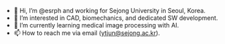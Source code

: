 - 👋 Hi, I’m @esrph and working for Sejong University in Seoul, Korea.
- 👀 I’m interested in CAD, biomechanics, and dedicated SW development.
- 🌱 I’m currently learning medical image processing with AI.
- 📫 How to reach me via email (ytjun@sejong.ac.kr).

<!---
esrph/esrph is a ✨ special ✨ repository because its `README.md` (this file) appears on your GitHub profile.
You can click the Preview link to take a look at your changes.
--->
